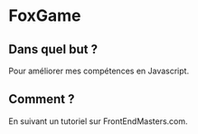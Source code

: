 # FoxGame

## Dans quel but ?

Pour améliorer mes compétences en Javascript.

## Comment ?

En suivant un tutoriel sur FrontEndMasters.com.